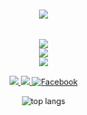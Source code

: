 <h1 align="center">
    <img src="https://readme-typing-svg.herokuapp.com/?font=Righteous&size=35&center=true&width=900&height=70&duration=4000&lines=Hi+There!;+I'm+Sidi+Med+Ejiwen;I+am+a+senior+Data+Scientist;God+willing+,+soon" />
</h1>
<br/>
<div align="center">
    <img src="https://skillicons.dev/icons?i=r,django,python"/><br>
    <img src="https://skillicons.dev/icons?i=excel,"/><br>
    <img src="https://skillicons.dev/icons?i=github,git"/><br>
</div>

<br/>
<div align="center"> 
  <a href="mailto:sidimohamed363636@gmail.com">
    <img src="https://img.shields.io/badge/Gmail-333333?style=for-the-badge&logo=gmail&logoColor=white"/>
  </a>
  <a href="https://github.com/sidimedejiwen" target="_blank">
     <img src="https://img.shields.io/badge/Portfolio-FF5722?style=for-the-badge&logo=todoist&logoColor=white" target="_blank"/> 
  </a>
   <a href="https://www.facebook.com/sidimed.ejiwen.7?mibextid=ZbWKwL" target="_blank">
  <img src="https://img.shields.io/badge/Facebook-1877F2?style=for-the-badge&logo=facebook&logoColor=white" alt="Facebook"/>
</a>

</div>

<br>
<div align=center>
<!--   <table> -->
<!--       <tr> -->
<!--           <td> -->
  <img align=center src="https://github-readme-stats-salesp07.vercel.app/api/top-langs/?username=sidimedejiwen&langs_count=8&layout=compact&theme=react&border_radius=10&size_weight=0.5&count_weight=0.5&exclude_repo=github-readme-stats" alt="top langs" />
<!--           </td> -->
<!--           <td> -->
<!--               <img src="https://leetcode-status.vercel.app/api/numb3r5?theme=dark&border=false&hide_title=false&custom_title=Sidi%20Mohamed%20Ejiwen" /> -->
<!--           </td> -->
<!--       </tr> -->
<!--   </table> -->
</div>
